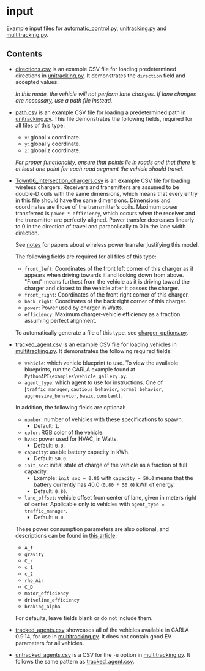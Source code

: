 # input
Example input files for [automatic_control.py](../automatic_control.py), [unitracking.py](../unitracking.py) and [multitracking.py](../multitracking.py).


## Contents
- [directions.csv](directions.csv) is an example CSV file for loading predetermined directions in [unitracking.py](../unitracking.py). It demonstrates the `direction` field and accepted values.

    *In this mode, the vehicle will not perform lane changes. If lane changes are necessary, use a path file instead.*

- [path.csv](path.csv) is an example CSV file for loading a predetermined path in [unitracking.py](../unitracking.py). 
    This file demonstrates the following fields, required for all files of this type:
    - `x`: global x coordinate.
    - `y`: global y coordinate.
    - `z`: global z coordinate.

    *For proper functionality, ensure that points lie in roads and that there is at least one point for each road segment the vehicle should travel.* 

- [Town06_intersection_chargers.csv](./Town06_intersection_chargers.csv) is an example CSV file for loading wireless chargers. 
    Receivers and transmitters are assumed to be double-D coils with the same dimensions, 
    which means that every entry in this file should have the same dimensions. 
    Dimensions and coordinates are those of the transmitter's coils. Maximum power transferred is `power * efficiency`, 
    which occurs when the receiver and the transmitter are perfectly aligned. 
    Power transfer decreases linearly to 0 in the direction of travel and parabolically to 0 in the lane width direction.

    See [notes](/notes/research.md) for papers about wireless power transfer justifying this model.

    The following fields are required for all files of this type:
    - `front_left`: Coordinates of the front left corner of this charger as it appears when driving towards it and looking down from above. "Front" means furthest from the vehicle as it is driving toward the charger and closest to the vehicle after it passes the charger. 
    - `front_right`: Coordinates of the front right corner of this charger.
    - `back_right`: Coordinates of the back right corner of this charger.
    - `power`: Power used by charger in Watts.
    - `efficiency`: Maximum charger-vehicle efficiency as a fraction assuming perfect alignment.

    To automatically generate a file of this type, see [charger_options.py](../navegation/charger_options.py).

- [tracked_agent.csv](tracked_agent.csv) is an example CSV file for loading vehicles in [multitracking.py](multitracking.py). It demonstrates the following required fields: 
    - `vehicle`: which vehicle blueprint to use. To view the available blueprints, run the CARLA example found at `PythonAPI\examples\vehicle_gallery.py`.
    - `agent_type`: which agent to use for instructions. One of [`traffic_manager`, `cautious_behavior`, `normal_behavior`, `aggressive_behavior`, `basic`, `constant`].

    In addition, the following fields are optional:
    - `number`: number of vehicles with these specifications to spawn.
        - Default: `1`.
    - `color`: RGB color of the vehicle.
    - `hvac`: power used for HVAC, in Watts.
        - Default: `0.0`.
    - `capacity`: usable battery capacity in kWh.
        - Default: `50.0`.
    - `init_soc`: initial state of charge of the vehicle as a fraction of full capacity.
        - Example: `init_soc = 0.80` with `capacity = 50.0` means that the battery currently has 40.0 (`0.80 * 50.0`) kWh of energy.
        - Default: `0.80`.
    - `lane_offset`: vehicle offset from center of lane, given in meters right of center. Applicable only to vehicles with `agent_type = traffic_manager`.
        - Default: `0.0`.

    These power consumption parameters are also optional, and descriptions can be found in [this article](https://doi.org/10.1016/j.apenergy.2016.01.097):
    - `A_f`
    - `gravity`
    - `C_r`
    - `c_1`
    - `c_2`
    - `rho_Air`
    - `C_D`
    - `motor_efficiency`
    - `driveline_efficiency`
    - `braking_alpha`

    For defaults, leave fields blank or do not include them.

- [tracked_agents.csv](./tracked_agents.csv) showcases all of the vehicles available in CARLA 0.9.14, for use in [multitracking.py](multitracking.py). It does not contain good EV parameters for all vehicles.

- [untracked_agents.csv](untracked_agents.csv) is a CSV for the `-u` option in [multitracking.py](multitracking.py). It follows the same pattern as [tracked_agent.csv](tracked_agent.csv). 
